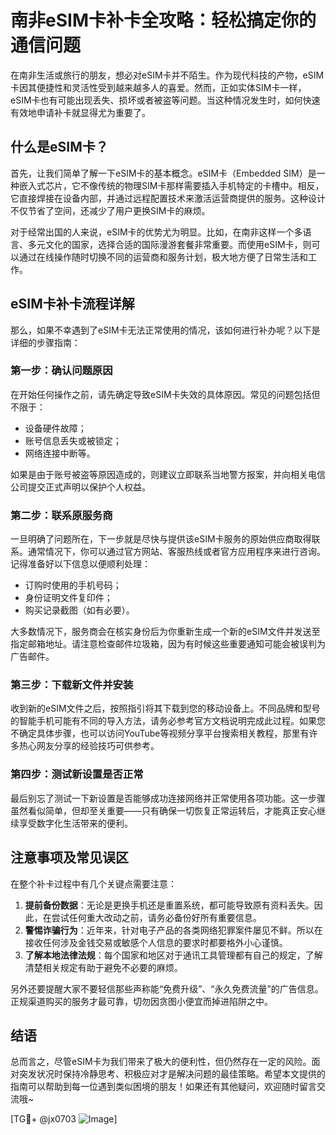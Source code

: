 # 南非eSIM卡补卡全攻略：轻松搞定你的通信问题

在南非生活或旅行的朋友，想必对eSIM卡并不陌生。作为现代科技的产物，eSIM卡因其便捷性和灵活性受到越来越多人的喜爱。然而，正如实体SIM卡一样，eSIM卡也有可能出现丢失、损坏或者被盗等问题。当这种情况发生时，如何快速有效地申请补卡就显得尤为重要了。

## 什么是eSIM卡？

首先，让我们简单了解一下eSIM卡的基本概念。eSIM卡（Embedded SIM）是一种嵌入式芯片，它不像传统的物理SIM卡那样需要插入手机特定的卡槽中。相反，它直接焊接在设备内部，并通过远程配置技术来激活运营商提供的服务。这种设计不仅节省了空间，还减少了用户更换SIM卡的麻烦。

对于经常出国的人来说，eSIM卡的优势尤为明显。比如，在南非这样一个多语言、多元文化的国家，选择合适的国际漫游套餐非常重要。而使用eSIM卡，则可以通过在线操作随时切换不同的运营商和服务计划，极大地方便了日常生活和工作。

## eSIM卡补卡流程详解

那么，如果不幸遇到了eSIM卡无法正常使用的情况，该如何进行补办呢？以下是详细的步骤指南：

### 第一步：确认问题原因

在开始任何操作之前，请先确定导致eSIM卡失效的具体原因。常见的问题包括但不限于：
- 设备硬件故障；
- 账号信息丢失或被锁定；
- 网络连接中断等。

如果是由于账号被盗等原因造成的，则建议立即联系当地警方报案，并向相关电信公司提交正式声明以保护个人权益。

### 第二步：联系原服务商

一旦明确了问题所在，下一步就是尽快与提供该eSIM卡服务的原始供应商取得联系。通常情况下，你可以通过官方网站、客服热线或者官方应用程序来进行咨询。记得准备好以下信息以便顺利处理：
- 订购时使用的手机号码；
- 身份证明文件复印件；
- 购买记录截图（如有必要）。

大多数情况下，服务商会在核实身份后为你重新生成一个新的eSIM文件并发送至指定邮箱地址。请注意检查邮件垃圾箱，因为有时候这些重要通知可能会被误判为广告邮件。

### 第三步：下载新文件并安装

收到新的eSIM文件之后，按照指引将其下载到您的移动设备上。不同品牌和型号的智能手机可能有不同的导入方法，请务必参考官方文档说明完成此过程。如果您不确定具体步骤，也可以访问YouTube等视频分享平台搜索相关教程，那里有许多热心网友分享的经验技巧可供参考。

### 第四步：测试新设置是否正常

最后别忘了测试一下新设置是否能够成功连接网络并正常使用各项功能。这一步骤虽然看似简单，但却至关重要——只有确保一切恢复正常运转后，才能真正安心继续享受数字化生活带来的便利。

## 注意事项及常见误区

在整个补卡过程中有几个关键点需要注意：
1. **提前备份数据**：无论是更换手机还是重置系统，都可能导致原有资料丢失。因此，在尝试任何重大改动之前，请务必备份好所有重要信息。
2. **警惕诈骗行为**：近年来，针对电子产品的各类网络犯罪案件屡见不鲜。所以在接收任何涉及金钱交易或敏感个人信息的要求时都要格外小心谨慎。
3. **了解本地法律法规**：每个国家和地区对于通讯工具管理都有自己的规定，了解清楚相关规定有助于避免不必要的麻烦。

另外还要提醒大家不要轻信那些声称能“免费升级”、“永久免费流量”的广告信息。正规渠道购买的服务才最可靠，切勿因贪图小便宜而掉进陷阱之中。

## 结语

总而言之，尽管eSIM卡为我们带来了极大的便利性，但仍然存在一定的风险。面对突发状况时保持冷静思考、积极应对才是解决问题的最佳策略。希望本文提供的指南可以帮助到每一位遇到类似困境的朋友！如果还有其他疑问，欢迎随时留言交流哦~

[TG💪+ @jx0703 ![Image](https://github.com/user-attachments/assets/dbca1d08-cadb-493c-b0ec-ad6f7a83f270)]